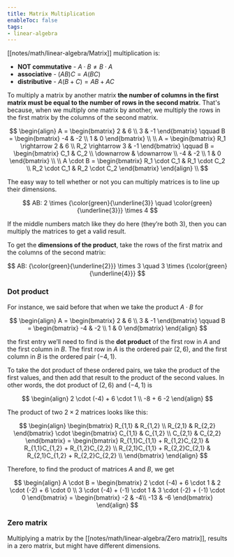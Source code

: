 ```yaml
---
title: Matrix Multiplication
enableToc: false
tags: 
- linear-algebra
---
```

[[notes/math/linear-algebra/Matrix]] multiplication is:

- **NOT commutative** - $A\cdot B \neq B\cdot A$ 
- **associative** - $(AB)C = A(BC)$
- **distributive** - $A(B + C) = AB + AC$


To multiply a matrix by another matrix **the number of columns in the first matrix must be equal to the number of rows in the second matrix**. That's because, when we multiply one matrix by another, we multiply the rows in the first matrix by the columns of the second matrix.

$$
\begin{align}
A = 
\begin{bmatrix}
2 & 6 \\ 
3 & -1 
\end{bmatrix}  
\qquad
B = 
\begin{bmatrix}
-4 & -2 \\ 
1 & 0
\end{bmatrix} \\ \\
A = 
\begin{bmatrix}
R_1 \rightarrow 2 & 6 \\ 
R_2 \rightarrow 3 & -1 
\end{bmatrix} 
\qquad
B = 
\begin{bmatrix}
C_1 & C_2 \\
\downarrow & \downarrow \\
-4 & -2 \\ 
1 & 0
\end{bmatrix} \\ \\
A \cdot B = \begin{bmatrix}
R_1 \cdot C_1 & R_1 \cdot C_2 \\ 
R_2 \cdot C_1 & R_2 \cdot C_2 
\end{bmatrix}
\end{align} \\
$$

The easy way to tell whether or not you can multiply matrices is to line up their dimensions.

$$
AB: 2 \times {\color{green}{\underline{3}} \quad \color{green}{\underline{3}}} \times 4
$$

If the middle numbers match like they do here (they’re both $3$), then you can multiply the matrices to get a valid result.

To get the **dimensions of the product**, take the rows of the first matrix and the columns of the second matrix: 

$$
AB: {\color{green}{\underline{2}}} \times 3 \quad 3 \times {\color{green}{\underline{4}}}
$$

### Dot product

For instance, we said before that when we take the product $A \cdot B$ for

$$
\begin{align}
A = 
\begin{bmatrix}
2 & 6 \\ 
3 & -1 
\end{bmatrix}  
\qquad
B = 
\begin{bmatrix}
-4 & -2 \\ 
1 & 0
\end{bmatrix} 
\end{align}
$$

the first entry we’ll need to find is the **dot product** of the first row in $A$ and the first column in $B$. The first row in $A$ is the ordered pair $(2,6)$, and the first column in $B$ is the ordered pair $(−4,1)$.

To take the dot product of these ordered pairs, we take the product of the first values, and then add that result to the product of the second values. In other words, the dot product of $(2,6)$ and $(−4,1)$ is

$$
\begin{align}
2 \cdot (-4) + 6 \cdot 1 \\
-8 + 6
-2 
\end{align}
$$

The product of two $2 \times 2$ matrices looks like this:

$$
\begin{align}
\begin{bmatrix}
R_{1,1} & R_{1,2} \\ 
R_{2,1} & R_{2,2} 
\end{bmatrix}
\cdot
\begin{bmatrix}
C_{1,1} & C_{1,2} \\ 
C_{2,1} & C_{2,2} 
\end{bmatrix}
= \begin{bmatrix}
R_{1,1}C_{1,1} + R_{1,2}C_{2,1} & R_{1,1}C_{1,2} + R_{1,2}C_{2,2} \\
R_{2,1}C_{1,1} + R_{2,2}C_{2,1} & R_{2,1}C_{1,2} + R_{2,2}C_{2,2} \\
\end{bmatrix}
\end{align}
$$

Therefore, to find the product of matrices $A$ and $B$, we get 

$$
\begin{align}
A \cdot B = 
\begin{bmatrix}
2 \cdot (-4) + 6 \cdot 1 & 2 \cdot (-2) + 6 \cdot 0 \\ 
3 \cdot (-4) + (-1) \cdot 1 & 3 \cdot (-2) + (-1) \cdot 0
\end{bmatrix} 
= \begin{bmatrix}
-2 &  -4\\ 
-13 & -6
\end{bmatrix} 
\end{align}
$$

### Zero matrix

Multiplying a matrix by the [[notes/math/linear-algebra/Zero matrix]], results in a zero matrix, but might have different dimensions. 
